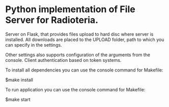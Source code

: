 # Python implementation of File Server for Radioteria.

Server on Flask, that provides files upload to hard disc where server is installed.
All downloads are placed to the UPLOAD folder, path to which you can specify in the settings.

Other settings also supports configuration of the arguments from the console. Client authentication based on token systems.
  
To install all dependencies you can use the console command for Makefile:

$make install

To run application you can use the console command for Makefile:

$make start
